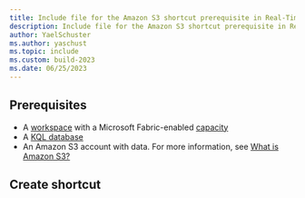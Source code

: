 ```yaml
---
title: Include file for the Amazon S3 shortcut prerequisite in Real-Time Analytics
description: Include file for the Amazon S3 shortcut prerequisite in Real-Time Analytics
author: YaelSchuster
ms.author: yaschust
ms.topic: include
ms.custom: build-2023
ms.date: 06/25/2023
---
```


## Prerequisites

* A [workspace](../../get-started/create-workspaces.md) with a Microsoft Fabric-enabled [capacity](../../enterprise/licenses.md#capacity)
* A [KQL database](../../real-time-analytics/create-database.md)
* An Amazon S3 account with data. For more information, see [What is Amazon S3?](https://docs.aws.amazon.com/AmazonS3/latest/userguide/Welcome.html)

## Create shortcut
